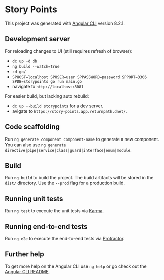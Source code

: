 # Story Points

This project was generated with [Angular CLI](https://github.com/angular/angular-cli) version 8.2.1.

## Development server

For reloading changes to UI (still requires refresh of browser):

- `dc up -d db`
- `ng build --watch=true`
- `cd go/`
- `SPHOST=localhost SPUSER=user SPPASSWORD=password SPPORT=3306 SPDB=storypoints go run main.go`
- navigate to `http://localhost:8081`

For easier build, but lacking auto rebuild:

- `dc up --build storypoints` for a dev server. 
- avigate to `https://story-points.app.returnpath.dnet/`.

## Code scaffolding

Run `ng generate component component-name` to generate a new component. You can also use `ng generate directive|pipe|service|class|guard|interface|enum|module`.

## Build

Run `ng build` to build the project. The build artifacts will be stored in the `dist/` directory. Use the `--prod` flag for a production build.

## Running unit tests

Run `ng test` to execute the unit tests via [Karma](https://karma-runner.github.io).

## Running end-to-end tests

Run `ng e2e` to execute the end-to-end tests via [Protractor](http://www.protractortest.org/).

## Further help

To get more help on the Angular CLI use `ng help` or go check out the [Angular CLI README](https://github.com/angular/angular-cli/blob/master/README.md).

